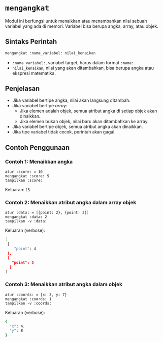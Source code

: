 # `mengangkat`
Modul ini berfungsi untuk menaikkan atau menambahkan nilai sebuah variabel yang ada di memori. Variabel bisa berupa angka, array, atau objek.

## Sintaks Perintah
```bash
mengangkat :nama_variabel: nilai_kenaikan
```

- `:nama_variabel:`, variabel target, harus dalam format `:nama:`.
- `nilai_kenaikan`, nilai yang akan ditambahkan, bisa berupa angka atau ekspresi matematika.

## Penjelasan
- Jika variabel bertipe angka, nilai akan langsung ditambah.
- Jika variabel bertipe _array_:
  - Jika elemen adalah objek, semua atribut angka di setiap objek akan dinaikkan.
  - Jika elemen bukan objek, nilai baru akan ditambahkan ke array.
- Jika variabel bertipe objek, semua atribut angka akan dinaikkan.
- Jika tipe variabel tidak cocok, perintah akan gagal.

## Contoh Penggunaan
### Contoh 1: Menaikkan angka
```earl
atur :score: = 10
mengangkat :score: 5
tampilkan :score:
```

Keluaran: `15`.

### Contoh 2: Menaikkan atribut angka dalam array objek
```earl
atur :data: = [{point: 2}, {point: 3}]
mengangkat :data: 2
tampilkan -v :data:
```

Keluaran (verbose):
```bash
[
 {
    "point": 4
 },
 {
   "point": 5
  }
]
```

### Contoh 3: Menaikkan atribut angka dalam objek
```earl
atur :coords: = {x: 3, y: 7}
mengangkat :coords: 1
tampilkan -v :coords:
```

Keluaran (verbose):
```bash
{
  "x": 4,
  "y": 8
}
```
